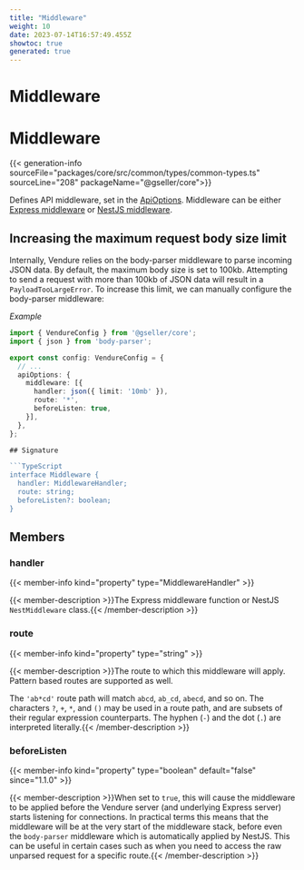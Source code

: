 ```yaml
---
title: "Middleware"
weight: 10
date: 2023-07-14T16:57:49.455Z
showtoc: true
generated: true
---
```

<!-- This file was generated from the Vendure source. Do not modify. Instead, re-run the "docs:build" script -->

# Middleware
<div class="symbol">


# Middleware

{{< generation-info sourceFile="packages/core/src/common/types/common-types.ts" sourceLine="208" packageName="@gseller/core">}}

Defines API middleware, set in the <a href='/typescript-api/configuration/api-options#apioptions'>ApiOptions</a>. Middleware can be either
[Express middleware](https://expressjs.com/en/guide/using-middleware.html) or [NestJS middleware](https://docs.nestjs.com/middleware).

## Increasing the maximum request body size limit

Internally, Vendure relies on the body-parser middleware to parse incoming JSON data. By default, the maximum
body size is set to 100kb. Attempting to send a request with more than 100kb of JSON data will result in a
`PayloadTooLargeError`. To increase this limit, we can manually configure the body-parser middleware:

*Example*

```TypeScript
import { VendureConfig } from '@gseller/core';
import { json } from 'body-parser';

export const config: VendureConfig = {
  // ...
  apiOptions: {
    middleware: [{
      handler: json({ limit: '10mb' }),
      route: '*',
      beforeListen: true,
    }],
  },
};

## Signature

```TypeScript
interface Middleware {
  handler: MiddlewareHandler;
  route: string;
  beforeListen?: boolean;
}
```
## Members

### handler

{{< member-info kind="property" type="MiddlewareHandler"  >}}

{{< member-description >}}The Express middleware function or NestJS `NestMiddleware` class.{{< /member-description >}}

### route

{{< member-info kind="property" type="string"  >}}

{{< member-description >}}The route to which this middleware will apply. Pattern based routes are supported as well.

The `'ab*cd'` route path will match `abcd`, `ab_cd`, `abecd`, and so on. The characters `?`, `+`, `*`, and `()` may be used in a route path,
and are subsets of their regular expression counterparts. The hyphen (`-`) and the dot (`.`) are interpreted literally.{{< /member-description >}}

### beforeListen

{{< member-info kind="property" type="boolean" default="false"  since="1.1.0" >}}

{{< member-description >}}When set to `true`, this will cause the middleware to be applied before the Vendure server (and underlying Express server) starts listening
for connections. In practical terms this means that the middleware will be at the very start of the middleware stack, before even the
`body-parser` middleware which is automatically applied by NestJS. This can be useful in certain cases such as when you need to access the
raw unparsed request for a specific route.{{< /member-description >}}


</div>
